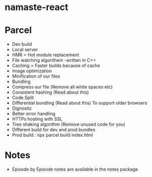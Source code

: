# namaste-react

# Parcel

- Dev build
- Local server
- HMR = Hot module replacement
- File watching algorithem -written in C++
- Caching = Faster builds because of cache
- Image optimization
- Minification of our files
- Bundling
- Compress our file (Remove all white spaces etc)
- Consistent hashing (Read about this)
- Code Split
- Differential bundling (Read about this) To support older browsers
- Dignostic
- Better error handling
- HTTPs hosting with SSL
- Tree shaking algorithm (Remove unused code for you)
- Different build for dev and prod bundles
- Prod build : npx parcel build index.html

# Notes

- Episode by Episode notes are available in the notes package
